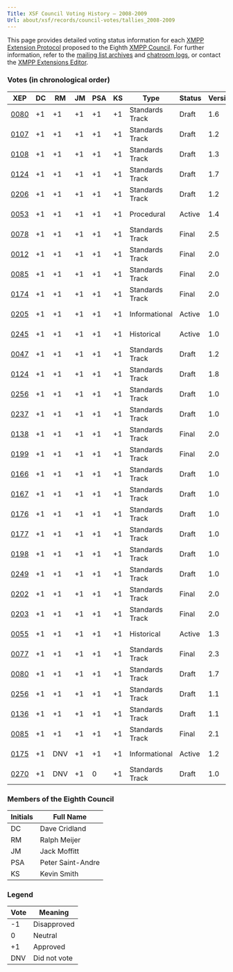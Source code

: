 ```yaml
---
Title: XSF Council Voting History – 2008-2009
Url: about/xsf/records/council-votes/tallies_2008-2009
---
```


This page provides detailed voting status information for each [XMPP Extension Protocol] proposed to the Eighth [XMPP Council](2008-2009). For further information, refer to the [mailing list archives] and [chatroom logs], or contact the [XMPP Extensions Editor].

### Votes (in chronological order)

| XEP    | DC  | RM  | JM  | PSA | KS  | Type            | Status | Version | Date       |
|--------|-----|-----|-----|-----|-----|-----------------|--------|---------|------------|
| [0080] | +1  | +1  | +1  | +1  | +1  | Standards Track | Draft  | 1.6     | 2008-10-29 |
| [0107] | +1  | +1  | +1  | +1  | +1  | Standards Track | Draft  | 1.2     | 2008-10-29 |
| [0108] | +1  | +1  | +1  | +1  | +1  | Standards Track | Draft  | 1.3     | 2008-10-29 |
| [0124] | +1  | +1  | +1  | +1  | +1  | Standards Track | Draft  | 1.7     | 2008-10-29 |
| [0206] | +1  | +1  | +1  | +1  | +1  | Standards Track | Draft  | 1.2     | 2008-10-29 |
| [0053] | +1  | +1  | +1  | +1  | +1  | Procedural      | Active | 1.4     | 2008-10-29 |
| [0078] | +1  | +1  | +1  | +1  | +1  | Standards Track | Final  | 2.5     | 2008-10-29 |
| [0012] | +1  | +1  | +1  | +1  | +1  | Standards Track | Final  | 2.0     | 2008-11-26 |
| [0085] | +1  | +1  | +1  | +1  | +1  | Standards Track | Final  | 2.0     | 2008-11-26 |
| [0174] | +1  | +1  | +1  | +1  | +1  | Standards Track | Final  | 2.0     | 2008-11-26 |
| [0205] | +1  | +1  | +1  | +1  | +1  | Informational   | Active | 1.0     | 2009-01-07 |
| [0245] | +1  | +1  | +1  | +1  | +1  | Historical      | Active | 1.0     | 2009-01-21 |
| [0047] | +1  | +1  | +1  | +1  | +1  | Standards Track | Draft  | 1.2     | 2009-03-17 |
| [0124] | +1  | +1  | +1  | +1  | +1  | Standards Track | Draft  | 1.8     | 2009-04-29 |
| [0256] | +1  | +1  | +1  | +1  | +1  | Standards Track | Draft  | 1.0     | 2009-05-06 |
| [0237] | +1  | +1  | +1  | +1  | +1  | Standards Track | Draft  | 1.0     | 2009-05-27 |
| [0138] | +1  | +1  | +1  | +1  | +1  | Standards Track | Final  | 2.0     | 2009-05-27 |
| [0199] | +1  | +1  | +1  | +1  | +1  | Standards Track | Final  | 2.0     | 2009-06-03 |
| [0166] | +1  | +1  | +1  | +1  | +1  | Standards Track | Draft  | 1.0     | 2009-06-03 |
| [0167] | +1  | +1  | +1  | +1  | +1  | Standards Track | Draft  | 1.0     | 2009-06-03 |
| [0176] | +1  | +1  | +1  | +1  | +1  | Standards Track | Draft  | 1.0     | 2009-06-03 |
| [0177] | +1  | +1  | +1  | +1  | +1  | Standards Track | Draft  | 1.0     | 2009-06-03 |
| [0198] | +1  | +1  | +1  | +1  | +1  | Standards Track | Draft  | 1.0     | 2009-06-17 |
| [0249] | +1  | +1  | +1  | +1  | +1  | Standards Track | Draft  | 1.0     | 2009-06-24 |
| [0202] | +1  | +1  | +1  | +1  | +1  | Standards Track | Final  | 2.0     | 2009-09-11 |
| [0203] | +1  | +1  | +1  | +1  | +1  | Standards Track | Final  | 2.0     | 2009-09-15 |
| [0055] | +1  | +1  | +1  | +1  | +1  | Historical      | Active | 1.3     | 2009-09-15 |
| [0077] | +1  | +1  | +1  | +1  | +1  | Standards Track | Final  | 2.3     | 2009-09-15 |
| [0080] | +1  | +1  | +1  | +1  | +1  | Standards Track | Draft  | 1.7     | 2009-09-15 |
| [0256] | +1  | +1  | +1  | +1  | +1  | Standards Track | Draft  | 1.1     | 2009-09-15 |
| [0136] | +1  | +1  | +1  | +1  | +1  | Standards Track | Draft  | 1.1     | 2009-09-23 |
| [0085] | +1  | +1  | +1  | +1  | +1  | Standards Track | Final  | 2.1     | 2009-09-23 |
| [0175] | +1  | DNV | +1  | +1  | +1  | Informational   | Active | 1.2     | 2009-09-30 |
| [0270] | +1  | DNV | +1  | 0   | +1  | Standards Track | Draft  | 1.0     | 2009-09-30 |

### Members of the Eighth Council

| Initials | Full Name         |
|----------|-------------------|
| DC       | Dave Cridland     |
| RM       | Ralph Meijer      |
| JM       | Jack Moffitt      |
| PSA      | Peter Saint-Andre |
| KS       | Kevin Smith       |

### Legend

| Vote | Meaning      |
|------|--------------|
| -1   | Disapproved  |
| 0    | Neutral      |
| +1   | Approved     |
| DNV  | Did not vote |

  [XMPP Extension Protocol]: /extensions/
  [XMPP Council]: /council/
  [mailing list archives]: https://mail.jabber.org/pipermail/council/
  [chatroom logs]: http://logs.jabber.org/council@conference.jabber.org/
  [XMPP Extensions Editor]: /extensions/editor.shtml 
  [0080]: /extensions/xep-0080.html
  [0107]: /extensions/xep-0107.html
  [0108]: /extensions/xep-0108.html
  [0124]: /extensions/xep-0124.html
  [0206]: /extensions/xep-0206.html
  [0053]: /extensions/xep-0053.html
  [0078]: /extensions/xep-0078.html
  [0012]: /extensions/xep-0012.html
  [0085]: /extensions/xep-0085.html
  [0174]: /extensions/xep-0174.html
  [0205]: /extensions/xep-0205.html
  [0245]: /extensions/xep-0245.html
  [0047]: /extensions/xep-0047.html
  [0256]: /extensions/xep-0256.html
  [0237]: /extensions/xep-0237.html
  [0138]: /extensions/xep-0138.html
  [0199]: /extensions/xep-0199.html
  [0166]: /extensions/xep-0166.html
  [0167]: /extensions/xep-0167.html
  [0176]: /extensions/xep-0176.html
  [0177]: /extensions/xep-0177.html
  [0198]: /extensions/xep-0198.html
  [0249]: /extensions/xep-0249.html
  [0202]: /extensions/xep-0202.html
  [0203]: /extensions/xep-0203.html
  [0055]: /extensions/xep-0055.html
  [0077]: /extensions/xep-0077.html
  [0080]: /extensions/xep-0080.html
  [0256]: /extensions/xep-0256.html
  [0136]: /extensions/xep-0136.html
  [0085]: /extensions/xep-0085.html
  [0175]: /extensions/xep-0175.html
  [0270]: /extensions/xep-0270.html